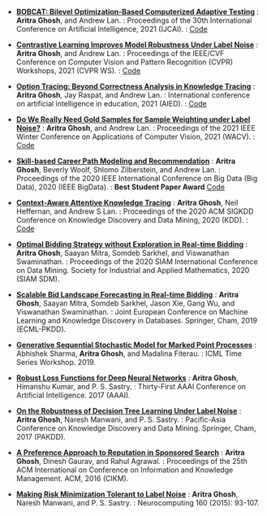 * **[BOBCAT: Bilevel Optimization-Based Computerized Adaptive Testing](https://ijcai-21.org/)**
: **Aritra Ghosh**, and Andrew  Lan.
: Proceedings of the 30th International Conference on Artificial Intelligence, 2021 (IJCAI).
: [Code](https://github.com/arghosh/BOBCAT)

* **[Contrastive Learning Improves Model Robustness Under Label Noise](https://arxiv.org/abs/2104.08984)**
: **Aritra Ghosh**, and Andrew  Lan.
: Proceedings of the IEEE/CVF Conference on Computer Vision and Pattern Recognition (CVPR) Workshops, 2021 (CVPR WS).
: [Code](https://github.com/arghosh/noisy_label_pretrain)

* **[Option Tracing: Beyond Correctness Analysis in Knowledge Tracing](https://arxiv.org/abs/2104.09043)**
: **Aritra Ghosh**, Jay Raspat, and Andrew  Lan.
: International conference on artificial intelligence in education, 2021 (AIED).
: [Code](https://github.com/arghosh/OptionTracing)

* **[Do We Really Need Gold Samples for Sample Weighting under Label Noise?](https://openaccess.thecvf.com/content/WACV2021/papers/Ghosh_Do_We_Really_Need_Gold_Samples_for_Sample_Weighting_Under_WACV_2021_paper.pdf)**
: **Aritra Ghosh**, and Andrew  Lan.
: Proceedings of the 2021 IEEE Winter Conference on Applications of Computer Vision, 2021 (WACV).
: [Code](https://github.com/arghosh/RobustMW-Net)

* **[Skill-based Career Path Modeling and Recommendation](https://bigdataieee.org/BigData2020/)**
: **Aritra Ghosh**, Beverly Woolf, Shlomo Zilberstein, and Andrew Lan.
: Proceedings of the 2020 IEEE International Conference on Big Data (Big Data), 2020 (IEEE BigData).
: **Best Student Paper Award** [Code](https://github.com/arghosh/MNSS)

* **[Context-Aware Attentive Knowledge Tracing](https://arxiv.org/pdf/2007.12324.pdf)**
: **Aritra Ghosh**, Neil Heffernan, and Andrew S Lan.
: Proceedings of the 2020 ACM SIGKDD Conference on Knowledge Discovery and Data Mining, 2020 (KDD).
: [Code](https://github.com/arghosh/AKT)

* **[Optimal Bidding Strategy without Exploration in Real-time Bidding](https://arxiv.org/pdf/2004.00100)**
: **Aritra Ghosh**, Saayan Mitra, Somdeb Sarkhel, and Viswanathan Swaminathan.
: Proceedings of the 2020 SIAM International Conference on Data Mining. Society for Industrial and Applied Mathematics, 2020 (SIAM SDM).

* **[Scalable Bid Landscape Forecasting in Real-time Bidding](https://arxiv.org/pdf/2001.06587)**
: **Aritra Ghosh**, Saayan Mitra, Somdeb Sarkhel, Jason Xie, Gang Wu, and Viswanathan Swaminathan. 
: Joint European Conference on Machine Learning and Knowledge Discovery in Databases. Springer, Cham, 2019 (ECML-PKDD).

* **[Generative Sequential Stochastic Model for Marked Point Processes](https://pdfs.semanticscholar.org/cdbe/99c87f0e94e363acba70b015360ec7d63521.pdf)**
: Abhishek Sharma, **Aritra Ghosh**, and Madalina Fiterau. 
: ICML Time Series Workshop. 2019.

* **[Robust Loss Functions for Deep Neural Networks](http://www.aaai.org/ocs/index.php/AAAI/AAAI17/paper/download/14759/14355)**
: **Aritra Ghosh**, Himanshu Kumar, and P. S. Sastry.
: Thirty-First AAAI Conference on Artificial Intelligence. 2017 (AAAI).

* **[On the Robustness of Decision Tree Learning Under Label Noise](https://arxiv.org/pdf/1605.06296.pdf)**
: **Aritra Ghosh**, Naresh Manwani, and P. S. Sastry.
: Pacific-Asia Conference on Knowledge Discovery and Data Mining. Springer, Cham, 2017 (PAKDD).

* **[A Preference Approach to Reputation in Sponsored Search](https://dl.acm.org/citation.cfm?id=2983904)**
: **Aritra Ghosh**, Dinesh Gaurav, and Rahul Agrawal.
: Proceedings of the 25th ACM International on Conference on Information and Knowledge Management. ACM, 2016 (CIKM).

* **[Making Risk Minimization Tolerant to Label Noise](https://arxiv.org/abs/1403.3610)**
: **Aritra Ghosh**, Naresh Manwani, and P. S. Sastry.
: Neurocomputing 160 (2015): 93-107.
